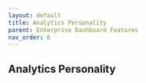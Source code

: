 ```yaml
---
layout: default
title: Analytics Personality
parent: Enterprise Dashboard Features
nav_order: 6
---
```


## Analytics Personality

